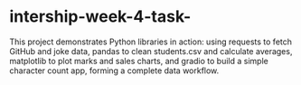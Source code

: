 # intership-week-4-task-
This project demonstrates Python libraries in action: using requests to fetch GitHub and joke data, pandas to clean students.csv and calculate averages, matplotlib to plot marks and sales charts, and gradio to build a simple character count app, forming a complete data workflow.
